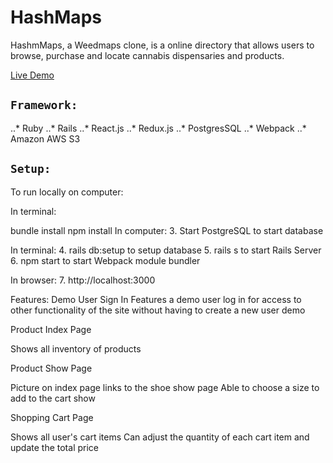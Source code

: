 # HashMaps

HashmMaps, a Weedmaps clone, is a online directory that allows users to browse, purchase and locate cannabis dispensaries and products.

[Live Demo](https://hash-maps.herokuapp.com/#/)

## `Framework:`
..* Ruby
..* Rails
..* React.js
..* Redux.js
..* PostgresSQL
..* Webpack
..* Amazon AWS S3


## `Setup:`
To run locally on computer:

In terminal:

bundle install
npm install
In computer: 3. Start PostgreSQL to start database

In terminal: 4. rails db:setup to setup database 5. rails s to start Rails Server 6. npm start to start Webpack module bundler

In browser: 7. http://localhost:3000

Features:
Demo User Sign In
Features a demo user log in for access to other functionality of the site without having to create a new user
demo

Product Index Page

Shows all inventory of products

Product Show Page

Picture on index page links to the shoe show page
Able to choose a size to add to the cart
show
  
Shopping Cart Page

Shows all user's cart items
Can adjust the quantity of each cart item and update the total price
